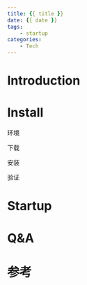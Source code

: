 ```yaml
---
title: {{ title }}
date: {{ date }}
tags:
    - startup
categories:  
    - Tech
---
```


# Introduction

<!-- more -->

# Install

环境

下载

安装

验证


# Startup

# Q&A

# 参考
